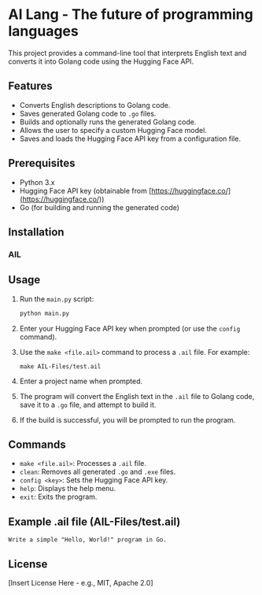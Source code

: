 # AI Lang - The future of programming languages

This project provides a command-line tool that interprets English text and converts it into Golang code using the Hugging Face API.

## Features

*   Converts English descriptions to Golang code.
*   Saves generated Golang code to `.go` files.
*   Builds and optionally runs the generated Golang code.
*   Allows the user to specify a custom Hugging Face model.
*   Saves and loads the Hugging Face API key from a configuration file.

## Prerequisites

*   Python 3.x
*   Hugging Face API key (obtainable from [https://huggingface.co/](https://huggingface.co/))
*   Go (for building and running the generated code)

## Installation

### AIL

## Usage

1.  Run the `main.py` script:

    ```bash
    python main.py
    ```

2.  Enter your Hugging Face API key when prompted (or use the `config` command).
3.  Use the `make <file.ail>` command to process a `.ail` file.  For example:

    ```
    make AIL-Files/test.ail
    ```

4.  Enter a project name when prompted.
5.  The program will convert the English text in the `.ail` file to Golang code, save it to a `.go` file, and attempt to build it.
6.  If the build is successful, you will be prompted to run the program.

## Commands

*   `make <file.ail>`: Processes a `.ail` file.
*   `clean`: Removes all generated `.go` and `.exe` files.
*   `config <key>`: Sets the Hugging Face API key.
*   `help`: Displays the help menu.
*   `exit`: Exits the program.

## Example .ail file (AIL-Files/test.ail)

```
Write a simple "Hello, World!" program in Go.
```

## License

[Insert License Here - e.g., MIT, Apache 2.0]
